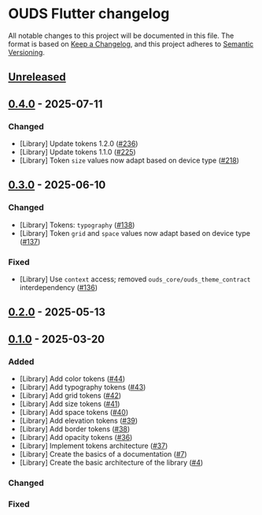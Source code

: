 # OUDS Flutter changelog

All notable changes to this project will be documented in this file.
The format is based on [Keep a Changelog](https://keepachangelog.com/en/1.0.0/),
and this project adheres to [Semantic Versioning](https://semver.org/spec/v2.0.0.html).

## [Unreleased](https://github.com/Orange-OpenSource/ouds-flutter/compare/0.4.0...develop)

## [0.4.0](https://github.com/Orange-OpenSource/ouds-flutter/compare/0.3.0...0.4.0) - 2025-07-11

### Changed

- [Library] Update tokens 1.2.0 ([#236](https://github.com/Orange-OpenSource/ouds-flutter/issues/236))
- [Library] Update tokens 1.1.0 ([#225](https://github.com/Orange-OpenSource/ouds-flutter/issues/225))
- [Library] Token `size` values now adapt based on device type ([#218](https://github.com/Orange-OpenSource/ouds-flutter/issues/218))

## [0.3.0](https://github.com/Orange-OpenSource/ouds-flutter/compare/0.2.0...0.3.0) - 2025-06-10

### Changed
- [Library] Tokens: `typography` ([#138](https://github.com/Orange-OpenSource/ouds-flutter/issues/138))
- [Library] Token `grid` and `space` values now adapt based on device type ([#137](https://github.com/Orange-OpenSource/ouds-flutter/issues/137))

### Fixed
- [Library] Use `context` access; removed `ouds_core/ouds_theme_contract` interdependency ([#136](https://github.com/Orange-OpenSource/ouds-flutter/issues/136))

## [0.2.0](https://github.com/Orange-OpenSource/ouds-flutter/compare/0.1.0...0.2.0) - 2025-05-13

## [0.1.0](https://github.com/Orange-OpenSource/ouds-flutter/compare/0.0.0...0.1.0) - 2025-03-20

### Added

- [Library] Add color tokens ([#44](https://github.com/Orange-OpenSource/ouds-flutter/issues/44))
- [Library] Add typography tokens ([#43](https://github.com/Orange-OpenSource/ouds-flutter/issues/43))
- [Library] Add grid tokens ([#42](https://github.com/Orange-OpenSource/ouds-flutter/issues/42))
- [Library] Add size tokens ([#41](https://github.com/Orange-OpenSource/ouds-flutter/issues/41))
- [Library] Add space tokens ([#40](https://github.com/Orange-OpenSource/ouds-flutter/issues/40))
- [Library] Add elevation tokens ([#39](https://github.com/Orange-OpenSource/ouds-flutter/issues/39))
- [Library] Add border tokens ([#38](https://github.com/Orange-OpenSource/ouds-flutter/issues/38))
- [Library] Add opacity tokens ([#36](https://github.com/Orange-OpenSource/ouds-flutter/issues/36))
- [Library] Implement tokens architecture ([#37](https://github.com/Orange-OpenSource/ouds-flutter/issues/37))
- [Library] Create the basics of a documentation ([#7](https://github.com/Orange-OpenSource/ouds-flutter/issues/7))
- [Library] Create the basic architecture of the library ([#4](https://github.com/Orange-OpenSource/ouds-flutter/issues/4))

### Changed

### Fixed
